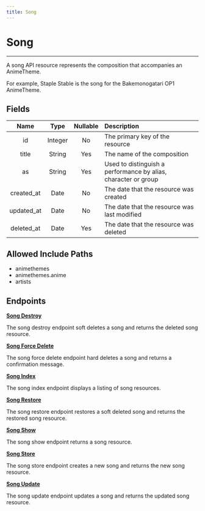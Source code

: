 ```yaml
---
title: Song
---
```


# Song

---

A song API resource represents the composition that accompanies an AnimeTheme.

For example, Staple Stable is the song for the Bakemonogatari OP1 AnimeTheme.

## Fields

|    Name    |  Type   | Nullable | Description                                                    |
| :--------: | :-----: | :------: | :------------------------------------------------------------- |
| id         | Integer | No       | The primary key of the resource                                |
| title      | String  | Yes      | The name of the composition                                    |
| as         | String  | Yes      | Used to distinguish a performance by alias, character or group |
| created_at | Date    | No       | The date that the resource was created                         |
| updated_at | Date    | No       | The date that the resource was last modified                   |
| deleted_at | Date    | Yes      | The date that the resource was deleted                         |

## Allowed Include Paths

* animethemes
* animethemes.anime
* artists

## Endpoints

**[Song Destroy](/wiki/song/destroy/)**

The song destroy endpoint soft deletes a song and returns the deleted song resource.

**[Song Force Delete](/wiki/song/forceDelete/)**

The song force delete endpoint hard deletes a song and returns a confirmation message.

**[Song Index](/wiki/song/index/)**

The song index endpoint displays a listing of song resources.

**[Song Restore](/wiki/song/restore/)**

The song restore endpoint restores a soft deleted song and returns the restored song resource.

**[Song Show](/wiki/song/show/)**

The song show endpoint returns a song resource.

**[Song Store](/wiki/song/store/)**

The song store endpoint creates a new song and returns the new song resource.

**[Song Update](/wiki/song/update/)**

The song update endpoint updates a song and returns the updated song resource.